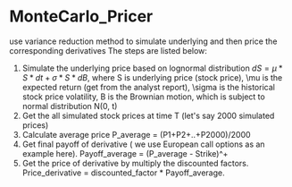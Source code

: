 # MonteCarlo_Pricer
use variance reduction method to simulate underlying and then price the corresponding derivatives
The steps are listed below:
1. Simulate the underlying price based on lognormal distribution $dS = \mu * S * dt + \sigma * S * dB$, 
where S is underlying price (stock price), \mu is the expected return (get from the analyst report), \sigma is the historical stock price volatility, B is the Brownian motion, which is subject to normal distribution N(0, t)
2. Get the all simulated stock prices at time T (let's say 2000 simulated prices)
3. Calculate average price P_average = (P1+P2+..+P2000)/2000
4. Get final payoff of derivative ( we use European call options as an example here). Payoff_average = (P_average - Strike)^+
5. Get the price of derivative by multiply the discounted factors. Price_derivative = discounted_factor * Payoff_average.
